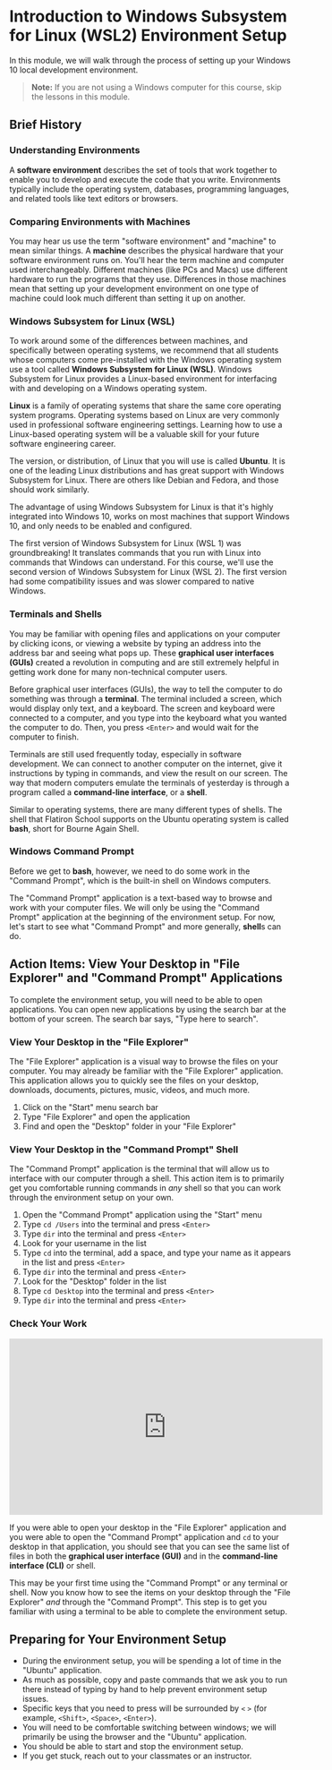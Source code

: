 # Introduction to Windows Subsystem for Linux (WSL2) Environment Setup

In this module, we will walk through the process of setting up your Windows 10
local development environment.

> **Note:** If you are not using a Windows computer for this course, skip the
> lessons in this module.

## Brief History

### Understanding Environments

A **software environment** describes the set of tools that work together to
enable you to develop and execute the code that you write. Environments
typically include the operating system, databases, programming languages, and
related tools like text editors or browsers.

### Comparing Environments with Machines

You may hear us use the term "software environment" and "machine" to mean
similar things. A **machine** describes the physical hardware that your software
environment runs on. You'll hear the term machine and computer used
interchangeably. Different machines (like PCs and Macs) use different hardware
to run the programs that they use. Differences in those machines mean that
setting up your development environment on one type of machine could look much
different than setting it up on another.

### Windows Subsystem for Linux (WSL)

To work around some of the differences between machines, and specifically
between operating systems, we recommend that all students whose computers come
pre-installed with the Windows operating system use a tool called **Windows
Subsystem for Linux (WSL)**. Windows Subsystem for Linux provides a Linux-based
environment for interfacing with and developing on a Windows operating system.

**Linux** is a family of operating systems that share the same core operating
system programs. Operating systems based on Linux are very commonly used in
professional software engineering settings. Learning how to use a Linux-based
operating system will be a valuable skill for your future software engineering
career.

The version, or distribution, of Linux that you will use is called **Ubuntu**.
It is one of the leading Linux distributions and has great support with Windows
Subsystem for Linux. There are others like Debian and Fedora, and those should
work similarly.

The advantage of using Windows Subsystem for Linux is that it's highly
integrated into Windows 10, works on most machines that support Windows 10, and
only needs to be enabled and configured.

The first version of Windows Subsystem for Linux (WSL 1) was groundbreaking! It
translates commands that you run with Linux into commands that Windows can
understand. For this course, we'll use the second version of Windows Subsystem
for Linux (WSL 2). The first version had some compatibility issues and was
slower compared to native Windows.

### Terminals and Shells

You may be familiar with opening files and applications on your computer by
clicking icons, or viewing a website by typing an address into the address bar
and seeing what pops up. These **graphical user interfaces (GUIs)** created a
revolution in computing and are still extremely helpful in getting work done for
many non-technical computer users.

Before graphical user interfaces (GUIs), the way to tell the computer to do
something was through a **terminal**. The terminal included a screen, which
would display only text, and a keyboard. The screen and keyboard were connected
to a computer, and you type into the keyboard what you wanted the computer to do.
Then, you press `<Enter>` and would wait for the computer to finish.

Terminals are still used frequently today, especially in software development.
We can connect to another computer on the internet, give it instructions by
typing in commands, and view the result on our screen. The way that modern
computers emulate the terminals of yesterday is through a program called a
**command-line interface**, or a **shell**.

Similar to operating systems, there are many different types of shells. The
shell that Flatiron School supports on the Ubuntu operating system is called
**bash**, short for Bourne Again Shell.

### Windows Command Prompt

Before we get to **bash**, however, we need to do some work in the "Command
Prompt", which is the built-in shell on Windows computers.

The "Command Prompt" application is a text-based way to browse and work with
your computer files. We will only be using the "Command Prompt" application
at the beginning of the environment setup. For now, let's start to see what
"Command Prompt" and more generally, **shell**s can do.

## Action Items: View Your Desktop in "File Explorer" and "Command Prompt" Applications

To complete the environment setup, you will need to be able to open
applications. You can open new applications by using the search bar at the
bottom of your screen. The search bar says, "Type here to search".

### View Your Desktop in the "File Explorer"

The "File Explorer" application is a visual way to browse the files on your
computer. You may already be familiar with the "File Explorer" application. This
application allows you to quickly see the files on your desktop, downloads,
documents, pictures, music, videos, and much more.

1. Click on the "Start" menu search bar
2. Type "File Explorer" and open the application
3. Find and open the "Desktop" folder in your "File Explorer"

### View Your Desktop in the "Command Prompt" Shell

The "Command Prompt" application is the terminal that will allow us to interface
with our computer through a shell. This action item is to primarily get you
comfortable running commands in _any_ shell so that you can work through the
environment setup on your own.

1. Open the "Command Prompt" application using the "Start" menu
2. Type `cd /Users` into the terminal and press `<Enter>`
3. Type `dir` into the terminal and press `<Enter>`
4. Look for your username in the list
5. Type `cd` into the terminal, add a space, and type your name as it appears in the list and press `<Enter>`
6. Type `dir` into the terminal and press `<Enter>`
7. Look for the "Desktop" folder in the list
8. Type `cd Desktop` into the terminal and press `<Enter>`
9. Type `dir` into the terminal and press `<Enter>`

### Check Your Work

<iframe width="560" height="315" src="https://www.youtube.com/embed/ylMhORbzGNg" frameborder="0" allow="accelerometer; autoplay; clipboard-write; encrypted-media; gyroscope; picture-in-picture" allowfullscreen></iframe>

If you were able to open your desktop in the "File Explorer" application and you
were able to open the "Command Prompt" application and `cd` to your desktop in
that application, you should see that you can see the same list of files in both
the **graphical user interface (GUI)** and in the **command-line interface
(CLI)** or shell.

This may be your first time using the "Command Prompt" or any terminal or shell.
Now you know how to see the items on your desktop through the "File Explorer"
_and_ through the "Command Prompt". This step is to get you familiar with using
a terminal to be able to complete the environment setup.

## Preparing for Your Environment Setup

* During the environment setup, you will be spending a lot of time in the
  "Ubuntu" application.
* As much as possible, copy and paste commands that we ask you to run there
  instead of typing by hand to help prevent environment setup issues.
* Specific keys that you need to press will be surrounded by  `<` `>` (for
  example, `<Shift>`, `<Space>`, `<Enter>`).
* You will need to be comfortable switching between windows; we will primarily
  be using the browser and the "Ubuntu" application.
* You should be able to start and stop the environment setup.
* If you get stuck, reach out to your classmates or an instructor.
